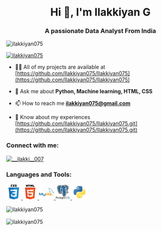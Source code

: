 <h1 align="center">Hi 👋, I'm Ilakkiyan G</h1>
<h3 align="center">A passionate Data Analyst From India</h3>

<p align="left"> <img src="https://komarev.com/ghpvc/?username=ilakkiyan075&label=Profile%20views&color=0e75b6&style=flat" alt="ilakkiyan075" /> </p>

<p align="left"> <a href="https://github.com/ryo-ma/github-profile-trophy"><img src="https://github-profile-trophy.vercel.app/?username=ilakkiyan075" alt="ilakkiyan075" /></a> </p>

- 👨‍💻 All of my projects are available at [https://github.com/Ilakkiyan075/Ilakkiyan075](https://github.com/Ilakkiyan075/Ilakkiyan075)

- 💬 Ask me about **Python, Machine learning, HTML, CSS**

- 📫 How to reach me **ilakkiyan075@gmail.com**

- 📄 Know about my experiences [https://github.com/Ilakkiyan075/Ilakkiyan075.git](https://github.com/Ilakkiyan075/Ilakkiyan075.git)

<h3 align="left">Connect with me:</h3>
<p align="left">
<a href="https://instagram.com/-ilakki-007" target="blank"><img align="center" src="https://raw.githubusercontent.com/rahuldkjain/github-profile-readme-generator/master/src/images/icons/Social/instagram.svg" alt="__ilakki__007" height="30" width="40" /></a>
</p>

<h3 align="left">Languages and Tools:</h3>
<p align="left"> <a href="https://www.w3schools.com/css/" target="_blank" rel="noreferrer"> <img src="https://raw.githubusercontent.com/devicons/devicon/master/icons/css3/css3-original-wordmark.svg" alt="css3" width="40" height="40"/> </a> <a href="https://www.w3.org/html/" target="_blank" rel="noreferrer"> <img src="https://raw.githubusercontent.com/devicons/devicon/master/icons/html5/html5-original-wordmark.svg" alt="html5" width="40" height="40"/> </a> <a href="https://www.mysql.com/" target="_blank" rel="noreferrer"> <img src="https://raw.githubusercontent.com/devicons/devicon/master/icons/mysql/mysql-original-wordmark.svg" alt="mysql" width="40" height="40"/> </a> <a href="https://www.postgresql.org" target="_blank" rel="noreferrer"> <img src="https://raw.githubusercontent.com/devicons/devicon/master/icons/postgresql/postgresql-original-wordmark.svg" alt="postgresql" width="40" height="40"/> </a> <a href="https://www.python.org" target="_blank" rel="noreferrer"> <img src="https://raw.githubusercontent.com/devicons/devicon/master/icons/python/python-original.svg" alt="python" width="40" height="40"/> </a> </p>

<p><img align="center" src="https://github-readme-stats.vercel.app/api/top-langs?username=ilakkiyan075&show_icons=true&locale=en&layout=compact" alt="ilakkiyan075" /></p>

<p><img align="center" src="https://github-readme-streak-stats.herokuapp.com/?user=ilakkiyan075&" alt="ilakkiyan075" /></p>

